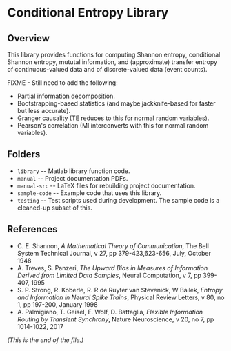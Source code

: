 # Conditional Entropy Library

## Overview

This library provides functions for computing Shannon entropy, conditional
Shannon entropy, mututal information, and (approximate) transfer entropy
of continuous-valued data and of discrete-valued data (event counts).

FIXME - Still need to add the following:
* Partial information decomposition.
* Bootstrapping-based statistics (and maybe jackknife-based for faster but
less accurate).
* Granger causality (TE reduces to this for normal random variables).
* Pearson's correlation (MI interconverts with this for normal random
variables).

## Folders

* `library` -- Matlab library function code.
* `manual` -- Project documentation PDFs.
* `manual-src` -- LaTeX files for rebuilding project documentation.
* `sample-code` -- Example code that uses this library.
* `testing` -- Test scripts used during development. The sample code is a
cleaned-up subset of this.

## References

* C. E. Shannon, _A Mathematical Theory of Communication_,
The Bell System Technical Journal,
v 27, pp 379-423,623-656, July, October 1948
* A. Treves, S. Panzeri, _The Upward Bias in Measures of Information
Derived from Limited Data Samples_,
Neural Computation, v 7, pp 399-407, 1995
* S. P. Strong, R. Koberle, R. R de Ruyter van Stevenick, W Bailek,
_Entropy and Information in Neural Spike Trains_,
Physical Review Letters, v 80, no 1, pp 197-200, January 1998
* A. Palmigiano, T. Geisel, F. Wolf, D. Battaglia,
_Flexible Information Routing by Transient Synchrony_,
Nature Neuroscience, v 20, no 7, pp 1014-1022, 2017

_(This is the end of the file.)_
